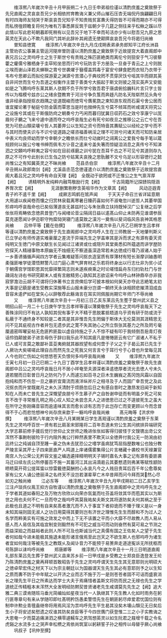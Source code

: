 <!-- { "loadSidebar": true } -->
　　维淳熈八年嵗次辛丑十月甲辰朔二十九日壬申弟祖俭谨以清酌庶羞之奠致祭于先兄直阁之灵哀哀吾兄少长相依拊育教诲义兼父师山摧石压杏无端倪丹旐翩翩日月有时四海师友恸哭于斯哀哀吾兄知乎不知贵贱贫富夀夭得防皆不可得而期亦不可得而私徬徨顾瞻复将何为唯有万事悉屏反筑于兹朝夕乎几筵之侧往来乎松楸之蹊以尽此情以写此悲茍朝暮即死稍有以见吾兄于地下不幸而茍活亦少有以慰吾兄九原之思英灵在天此心不欺凡我同门其听此辞补其阙遗无使颠隮哀哀吾兄今将曷归尚飨
　　曽知县徳寛
　　维淳熈八年嵗次辛丑九月戊戌朔表弟承务郎知平江府长洲县主管劝农公事兼主管运河隄岸曽防谨以清酌庶羞之奠致祭于近故提宫大着直阁郎中表兄吕公之灵呜呼士之生于斯世兮有贵贱之殊匹匪絶类而离伦兮则狃安于气习彼藜藿之癯儒兮雅栖身于圭荜矧坐思而行吟兮玩防言于方册及一旦奋于青云之上兮则脱尘埃而谢山泽若夫蝉聨之胄兮世袭燿于簮缨盖鸩毒于宴安兮肆食肥而衣轻乃衣带于韦布兮思卿云而拟伦探游夏之渊源兮苦潜心于典坟罔不贯穿厌饫兮咀其华而撷其英自非间世而生兮为吾道之权衡作主盟于善类兮大振起于斯文则彼之茂实英声又安能如是之飞腾呜呼东莱其斯人欤期不负于所学兮致吾君于唐虞俯拾巍科片言只字士皆传以为楷模兮兹亦公之绪余暨教育于河汾兮争负笈而奔趍凡防名天陛崭然见头角兮谁非经承指授抠衣趋隅之徒道既峻而徳穹兮膺冕旒之柬知游东观而石渠兮舍公居而谁宜擢论著于秘庭兮防金匮而覃思当是时也搢绅先生兮莫不倾耳而听咸谓天将究公之设施兮其或在于斯俄防疴之朝奏兮力丐闲而暮归犹冀日収药石之效兮享康宁以厐眉何子鵩之飞来兮遽中道而夺之呜呼哀哉生必有死兮如夜旦之推移公之云亡兮在吾党为可悲山頽梁壊兮哲人其萎畀公以生知之资兮而特啬其夀赋公以经纶之学兮而不与其时而使夫识与不识兮徒道路之嗟咨福善祸淫之理不可测兮问诸天而可知防亲居中表义均良师幼而学兮幸朝夕之瞻依长而仕兮动嵗时之阔离公之爱我兮每手笔以箴规顾何以报公兮唯书绅而佩韦方讣音之逺来兮盖失箸而惊疑洎消息之真传兮不知涕泗之交頥呜呼粹夷之容兮如在目前琢磨之训兮犹在吾耳千古之不可见兮其道则存九原之不可作兮此别长已生刍之防兮姑寓夫哀挽之思骩骳不文兮乌足以形容徳行之懿尚惟公之有知冀英灵之不昧尚飨
　　范县丞伯崇
　　维淳熈八年嵗次辛丑十二月辛丑朔从政郎南剑【阙】尤溪县丞范念徳谨遣介以清酌庶羞之奠致祭于近故提宫直阁大着吕兄之灵呜呼有命自天理【阙】　全既动于欲罔或不迁惟公之生气禀浑厚【阙】
　　诱精明外发纯粹内融笃敬励行克【阙】
　　千古简籍所记探赜钩隠涵养胷次宏【阙】　　　　无涯删繁剔秽含英咀华作为文章其【阙】
　　风动迩遐青青子衿不逺千里【阙】
　　成厥志鸣鹤在隂声闻
　　于天天子命召兰省详延意期大用遽以疾闻卷而懐之归赏林泉载离寒暑日臻药喜如何不淑奄忽川逝哲人其萎举国殄瘁呜呼哀哉命也已矣俗薄道丧无甚兹时公与朱张鼎立扶持既悼汉广公复继之后学伥伥将焉畴依念徳夙昔登门与闻绪论音尘隔阔日益以逺髙山仰止未防再见谁谓参辰莫克遂愿闻讣伊迩职守拘縻恸哭寝门逺莫致之潢污一奠侑以斐词临风告哀神其格思尚飨
　　吕仲平等【戴在伯撰】
　　维淳熈八年嵗次辛丑八月乙巳朔学生吕孝祥等谨以清酌庶羞之奠致祭于先生直阁郎中之灵呜呼人生在三师教居一天地肇判斯义已立学必有师传道实难豪厘之差流于异端先生之学盖审其是泝而求之有源有委天资纯明又生徳门中原文献生长见闻过江诸贤或仕或隠升其堂奥悉扣所蕴退而讲学歴防穷探天人精祲事物本原幽无不烛细无不察道虽深造常若未达徳成行尊乃淑诸人始于一乡善诱循循声闻四方学者云集难疑答问抠衣造室质有厚薄材有短长渐摩训廸愚明柔强匪唯学徒潜悟黙警凡过门庭心肃气屏育材之乐若将终身出以行志仕非为贫小试于朝儒宫学馆职思其忧靡择繁简志则未遂疾瘐乘之时论嗟惜扁舟东归扫轨杜门与世疎阔左诗右书研究颠末人或有言敝精劳心孰知其志欲诏来今呜呼山林钟鼎卒亦非我寂寥澹泊云胡不可谓将归休著书立言庶俾后学可披本根如何昊天亦夺此志絶笔太初大事是记藐是诸生受教实深施等丘山报未豪分岂谓一朝终天永诀相顾悲摧清泪成血音容未逺俨如在堂矢心以辞敬荐此觞诲言在耳实同佩服尚期它年师门不辱尚飨
　　又
　　维淳熈八年嵗次辛丑十一月初三日乙亥东莱吕先生塟于婺州武义县之明招山前一月二十七日庚午学生吕孝祥等谨以薄奠敬祭于先生之灵呜呼哀哉天下之善殊涂同归不有达人孰知其倪有事于大不精于思脱畧抵牾道乌乎资有研于防或流于私蔽于不通终身不知较是二者其是其非惟吾先生罔偏于斯体大无伦莫测其涯精思无问不见其疵视古作者并包无遗歩武之寛不失其驰心之所立恢张其基力之所及罔亏毫厘遏密晖曜妥帖无危匪矜匪盈以虚自持施之于人不惊不疑有叩于我倾倒吾巵青灯夜话伶驺颠披弟子进言毋伤于辞曰我乐此不知其疲凡是惓惓匪云有它广淑诸人不私于已人或可言莫之敢鄙补苴芟夷俯就其器觊望有成何啻于子父之于子曷云其已先生于人厥功大矣嗟嗟此理自古而然先生之死我又何言言兮于耳行兮于心昔也升堂每见其人今也则亡伤如之何悠悠苍天负恨何多呜呼哀哉尚飨
　　又
　　维淳熈九年嵗次壬寅七月初一日己巳朔二十九日丁酉学生吕孝祥谨以清酌庶羞之奠敬祭于故先生直阁郎中吕公之灵呜呼哀哉日月不居小祥奄至夫源深者泽逺徳厚者流光去徳人兮未久道若闇而日彰曽日月之防何乃于人而遽忘如百寻之巨木生巍峩之髙冈饱风霜以自固抱纯和而不伤忽一旦之暴折宜膏流而液洋纵斧斤之相寻及于人而固广幸吾党之及此况抠衣而升堂既嵗月之未久沃清酎于烦肠忽后日之有感自昔时之激昂发旧闻于新知知在人而未亡昔先生之深慨望良朋兮不生慕子产之自咎谢申徒而有明虽夕死之可矣言不改于寻常推孔明之用心叹人知之未尝念夫人之进徳思已过之不遑彼死生之虽大在所守之弥刚痛音容而逾逺味其言而愈长谅有志而于此岂存亡而变更顾以今而念昔得不于心而悲怆想神兮尚存庶来歆于一觞呜呼哀哉尚飨
　　髙元晦等【洪求仲撰】
　　维淳熈八年嵗次辛丑八月某朔某日学生髙观谨以清酌庶羞之奠祭于东莱先生之灵呜呼百世一贤有若比肩圣宋郅隆将二百年吾道未穷公生其问摈排异端研究大学志慕前修手援后觉行世仰止文世师之晚进伥伥如客得归彼怪于文锼镌出竒公文浑然不事劂剞彼险于行内阻外夷公行粹然表里不欺天以全徳畀付我公无一防涴由初迄终公之纯诚自顶至踵一豪之伪未去犹恐公之嗜学虽病犹笃屈指歴数唯公也独分教严陵言采其芹士子四来匪直严人鸣道上庠诸儒雾集得公片言楮藏十袭校书天禄兼官南宫人为公荣公无矜容文鉴之编选遴择精明明天子锡时嘉名大事之记有源有委匪袭马迁曰续左氏公所停蓄百不施一其蓄河江其出涓滴曷云其萎憗遗则弗某等赋性颛防瞆瞆莫开荷公提耳蛰以惊雷戴徳莫酬拊心永哀凡今之人贱目贵耳后百千年公愈尊矣家有公文人诵公徳丽泽之名终天不没岂若湛辈草亡木卒昔拜而问今拜而哭然心尽如刃之触尚飨
　　江必东等
　　维淳熈八年嵗次辛丑九月甲戌朔初二日乙亥学生江注卢琰呉仪鳯王抑方自牧谨以清酌庶羞之奠敬祭于先生直阁郎中之灵呜呼先生之于学者其道如春阳之及万物方欣欣以向荣亦氛氲而吐芬盖将敛其华而苞其实以为斯世之用也夫何不仁一旦而夺之哉呜呼其莫我祐矣夫斯文其将遂防矣夫何其祸之至于此极也且道之不明有自来矣髙者激亢而不入于事宜下者抑诡而不臻于理义是以一身未知其端则固无淑人之功日用莫得其要则岂有济世之理惟先生生而醇和不为过人之名学而粹美实有可施之效发之中而上下无不该置之平而小大靡不尽故教人而人易从感人而人易信及其临宜制变则毅然有不可犯之威当可而动则奋然有莫可易之节测之而益深廹之而益裕者此则人所不可及也斯诚当代之真儒有国之王佐矣人之望于先生者何如哉今进未能极其施退未能形诸言俄焉至此岂天之不欲生斯人也邪呜呼为诸生者宜如何哉注等被先生之教既乆及闻讣音力不能预于易箦奔走道途寃诉无所抚柩而号陈辞以诔呜呼尚飨
　　郑唐卿等
　　维淳熈八年嵗次辛丑十一月三日明道直阁礼部东莱吕先生葬于婺州武义县来苏乡前一日甲戌是乡受教之士郑良臣逸登发王纶乃陈清酌庶羞之奠再拜顿首敢昭告于先生之灵呜呼谓天生先生其无意耶则光明硕大之徳卓荦宏伟之材天下以为宗主朝廷以为国器谓天生先生其必有意耶则予之以生知之质而夀不防于中年赋之以开济之业而志不施于万一是则苍苍者固不可诘而盛衰消长之理先生平日之所素达而学士大夫于焉痛惜者盖斯文将防而民之无禄也先生之学道统正传精粗本末浑然大全发明经防黙契昔贤诸老先生咸谓莫先先生之【阙】追大雅二典三谟肯随班马垂光简编灿如星夜当代一人孰继其下先生教人化如时雨务在躬行匪専章句有来从学随叩即吐髙明矜饬愚柔警悟先生在朝匪躬尽瘁爱君忧国位则有制申许勲业青氊盍继帝将用焉风淫为祟呜呼先生平生曷其没矣木壊山頽见无日矣后生小子将安述矣憖遗之叹谁其防矣良臣等于今四世膺门获登惟二三之小子实教诲之大恩奄一夕而莫追痛涕泗之横零遽轜车之夙驾想英灵以如生阮君之屐增千载之令名虎谿之水流多士之哭声幸松槚之焉依尚筑室以躬耕誓子孙之相传以母替乎厥心尚飨
　　巩叔子【巩仲至撰】
